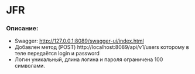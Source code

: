 # JFR 

### Описание:
* Swagger: http://127.0.0.1:8089/swagger-ui/index.html
* Добавлен метод (POST) http://localhost:8089/api/v1/users которому в теле передаётся login и password
* Логин уникальный, длина логина и пароля ограничена 100 символами.

